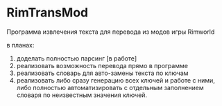 # RimTransMod
Программа извлечения текста для перевода из модов игры Rimworld

в планах:
1. доделать полностью парсинг [в работе]
2. реализовать возможность перевода прямо в программе
3. реализовать словарь для авто-замены текста по ключам
4. реализовать либо сразу генерацию всех ключей и работе с ними,
либо полностью автоматизировать с отдельным заполнением словаря по неизвестным значения ключей.
